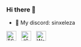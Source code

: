### Hi there 👋


- 💬 My discord: sinxeleza



<img align="left" alt="TS" width="26px" src="https://upload.wikimedia.org/wikipedia/commons/thumb/f/f5/Typescript.svg/1920px-Typescript.svg.png" style="padding-right:10px;" />
<img align="left" alt="JS" width="26px" src="https://upload.wikimedia.org/wikipedia/commons/thumb/9/99/Unofficial_JavaScript_logo_2.svg/1024px-Unofficial_JavaScript_logo_2.svg.png" style="padding-right:10px;" />
<img align="left" alt="WebStorm" width="26px" src="https://upload.wikimedia.org/wikipedia/commons/thumb/c/c0/WebStorm_Icon.svg/1920px-WebStorm_Icon.svg.png" style="padding-right:10px;" />
